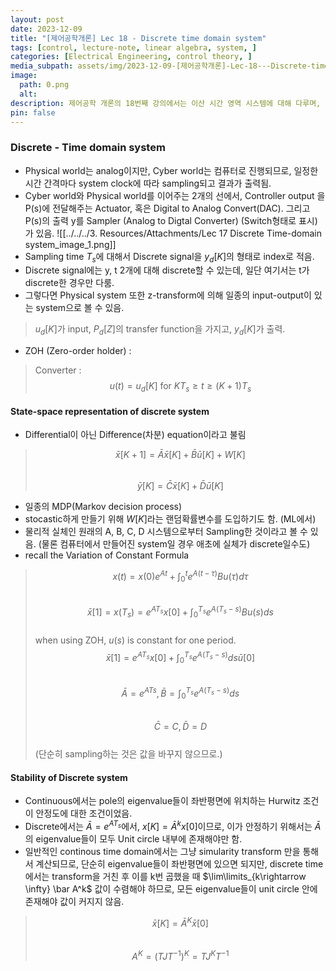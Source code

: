 ```yaml
---
layout: post
date: 2023-12-09
title: "[제어공학개론] Lec 18 - Discrete time domain system"
tags: [control, lecture-note, linear algebra, system, ]
categories: [Electrical Engineering, control theory, ]
media_subpath: assets/img/2023-12-09-[제어공학개론]-Lec-18---Discrete-time-domain-system.md
image:
  path: 0.png
  alt:  
description: 제어공학 개론의 18번째 강의에서는 이산 시간 영역 시스템에 대해 다루며, 물리적 세계와 사이버 세계의 연결, 샘플링 시간, 상태 공간 표현, 그리고 이산 시스템의 안정성 조건을 설명합니다. 이산 신호는 입력과 출력으로 구성되며, 안정성을 위해서는 시스템의 고유값이 단위 원 내부에 있어야 합니다.
pin: false
---
```




### Discrete - Time domain system

- Physical world는 analog이지만, Cyber world는 컴퓨터로 진행되므로, 일정한 시간 간격마다 system clock에 따라 sampling되고 결과가 출력됨.
- Cyber world와 Physical world를 이어주는 2개의 선에서, Controller output 을 P(s)에 전달해주는 Actuator, 혹은 Digital to Analog Convert(DAC). 그리고 P(s)의 출력 y를 Sampler (Analog to Digtal Converter) (Switch형태로 표시) 가 있음.
![[../../../3. Resources/Attachments/Lec 17 Discrete Time-domain system_image_1.png]]
- Sampling time $T_s$에 대해서 Discrete signal을 $y_d[K]$의 형태로 index로 적음.
- Discrete signal에는 y, t 2개에 대해 discrete할 수 있는데, 일단 여기서는 t가 discrete한 경우만 다룸.
- 그렇다면 Physical system 또한 z-transform에 의해 일종의 input-output이 있는 system으로 볼 수 있음.

> $u_d[K]$가 input, $P_d[Z]$의 transfer function을 가지고, $y_d[K]$가 출력.

- ZOH (Zero-order holder) :

> Converter :  
> $$u(t) = u_d[K] \text{ for }KT_s\geq t \geq (K+1)T_s$$



#### State-space representation of discrete system

- Differential이 아닌 Difference(차분) equation이라고 불림

> $$\bar x[K+1] = \bar A \bar x[K] + \bar B \bar u[K] + W[K]$$  
> $$\bar y[K] = \bar C \bar x[K] + \bar D \bar u[K]$$

- 일종의 MDP(Markov decision process)
- stocastic하게 만들기 위해 $W[K]$라는 랜덤확률변수를 도입하기도 함. (ML에서)
- 물리적 실체인 원래의 A, B, C, D 시스템으로부터 Sampling한 것이라고 볼 수 있음. (물론 컴퓨터에서 만들어진 system일 경우 애초에 실체가 discrete일수도)
- recall the Variation of Constant Formula

> $$x(t) = x(0)e^{At} + \int_0^t e^{A(t-\tau)}Bu(\tau) d\tau$$  
> $$\bar x[1] = x(T_s) = e^{AT_s}x[0]+\int_0^{T_s}e^{A(T_s-s)}Bu(s)ds$$  
> when using ZOH, $u(s)$ is constant for one period.  
> $$\bar x[1] = e^{AT_s}x[0] + \int_0^{T_s}e^{A(T_s-s)}ds \bar u[0]$$  
> $$\bar A = e^{ATs}, \bar B = \int_0^{T_s}e^{A(T_s-s)}ds$$  
> $$\bar C = C, \bar D = D$$  
> (단순히 sampling하는 것은 값을 바꾸지 않으므로.)



#### Stability of Discrete system

- Continuous에서는 pole의 eigenvalue들이 좌반평면에 위치하는 Hurwitz 조건이 안정도에 대한 조건이었음.
- Discrete에서는 $\bar A=e^{AT_s}$에서, $x[K] = \bar A^k x[0]$이므로, 이가 안정하기 위해서는 $\bar A$의 eigenvalue들이 모두 Unit circle 내부에 존재해야만 함.
- 일반적인 continous time domain에서는 그냥 simularity transform 만을 통해서 계산되므로, 단순히 eigenvalue들이 좌반평면에 있으면 되지만, discrete time에서는 transform을 거친 후 이를 k번 곱했을 때 $\lim\limits_{k\rightarrow \infty} \bar A^k$ 값이 수렴해야 하므로, 모든 eigenvalue들이 unit circle 안에 존재해야 값이 커지지 않음.

> $$\bar x[K] = \bar A^K \bar x[0]$$  
> $$A^K = (TJT^{-1})^K  = TJ^KT^{-1}$$

